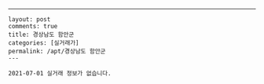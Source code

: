 ---
    layout: post
    comments: true
    title: 경상남도 함안군
    categories: [실거래가]
    permalink: /apt/경상남도 함안군
    ---

    2021-07-01 실거래 정보가 없습니다.

    